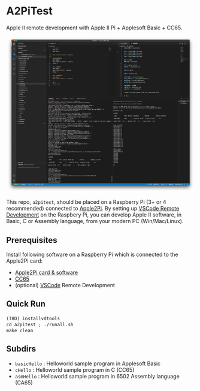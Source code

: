 # A2PiTest 

Apple II remote development with Apple II Pi + Applesoft Basic + CC65.

![VSCode remote](a2pitest_demo.png)

This repo, `a2pitest`, should be placed on a Raspberry Pi (3+ or 4 recommended) connected to [Apple2Pi](https://github.com/dschmenk/apple2pi). By setting up [VSCode Remote Development](https://code.visualstudio.com/docs/remote/remote-overview) on the Raspbery Pi, you can develop Apple II software, in Basic, C or Assembly language, from your modern PC (Win/Mac/Linux).

## Prerequisites

Install following software on a Raspberry Pi which is connected to the Apple2Pi card:

* [Apple2Pi card & software](https://github.com/dschmenk/apple2pi)
* [CC65](https://github.com/cc65/cc65)
* (optional) [VSCode](https://code.visualstudio.com/download) Remote Development

## Quick Run
```
(TBD) installvdtools
cd a2pitest ; ./runall.sh
make clean
```

## Subdirs

* `basicHello` : Helloworld sample program in Applesoft Basic
* `cHello` : Helloworld sample program in  C (CC65)
* `asmHello` : Helloworld sample program in 6502 Assembly language (CA65)
